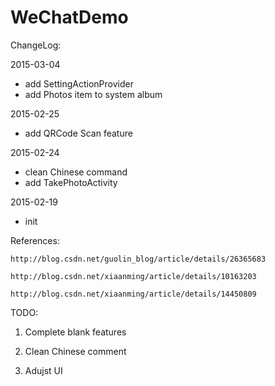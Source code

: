 # WeChatDemo

ChangeLog:

  2015-03-04
  - add SettingActionProvider
  - add Photos item to system album

  2015-02-25
  - add QRCode Scan feature

  2015-02-24
  - clean Chinese command
  - add TakePhotoActivity

  2015-02-19
   - init


References:

    http://blog.csdn.net/guolin_blog/article/details/26365683

    http://blog.csdn.net/xiaanming/article/details/10163203

    http://blog.csdn.net/xiaanming/article/details/14450809

TODO:
  
  1. Complete blank features

  2. Clean Chinese comment

  3. Adujst UI
